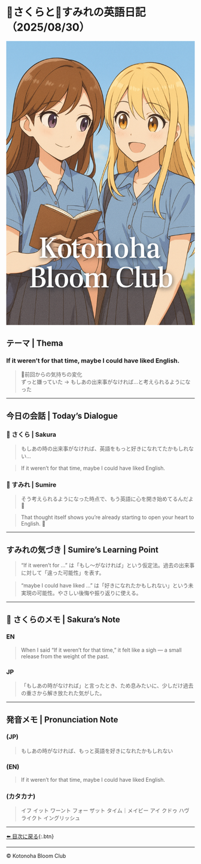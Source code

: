 
<link rel="stylesheet" href="./assets/styles.css">

# 🌸さくらと🌷すみれの英語日記（2025/08/30）  

![cover](./images/cover.png)

## テーマ | Thema
### **If it weren’t for that time, maybe I could have liked English.**

> 💭前回からの気持ちの変化<br>ずっと嫌っていた → もしあの出来事がなければ…と考えられるようになった

---

## 今日の会話 | Today’s Dialogue  
### 🌸 さくら | Sakura

> もしあの時の出来事がなければ、英語をもっと好きになれてたかもしれない…


> If it weren’t for that time, maybe I could have liked English.  

### 🌷 すみれ | Sumire

> そう考えられるようになった時点で、もう英語に心を開き始めてるんだよ🌱

> That thought itself shows you’re already starting to open your heart to English.  🌱

---

## すみれの気づき | Sumire’s Learning Point  
> “If it weren’t for …” は「もし〜がなければ」という仮定法。過去の出来事に対して「違った可能性」を表す。


> “maybe I could have liked …” は「好きになれたかもしれない」という未実現の可能性。やさしい後悔や振り返りに使える。  

---

## 💬 さくらのメモ | Sakura’s Note 
### EN
> When I said “If it weren’t for that time,” it felt like a sigh — a small release from the weight of the past.  

### JP
> 「もしあの時がなければ」と言ったとき、ため息みたいに、少しだけ過去の重さから解き放たれた気がした。  

---

## 発音メモ | Pronunciation Note  

###  (JP) 
> もしあの時がなければ、もっと英語を好きになれたかもしれない

### (EN) 
> If it weren’t for that time, maybe I could have liked English.  

### (カタカナ) 
> イフ イット ワーント フォー ザット タイム｜メイビー アイ クドゥ ハヴ ライクト イングリッシュ


---

[⬅️ 目次に戻る](./index.md){:.btn}

---

© Kotonoha Bloom Club
